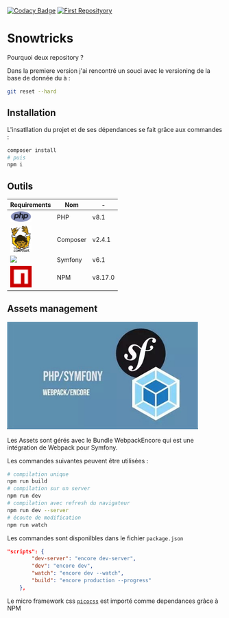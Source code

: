 [![Codacy Badge](https://app.codacy.com/project/badge/Grade/93f95b3c1ec743c98f2da2afbb245c04)](https://www.codacy.com?utm_source=gitlab.com&utm_medium=referral&utm_content=ron2cuba/snowtricks&utm_campaign=Badge_Grade)
[![First Reposityory](https://img.shields.io/badge/First%20repository-1abc9c.svg)](https://gitlab.com/ron2cuba/p6_snowtricks)

# Snowtricks

Pourquoi deux repository ?

Dans la premiere version j'ai rencontré un souci avec le versioning de la base
de donnée du à :

```bash
git reset --hard
```
## Installation
L'insatllation du projet et de ses dépendances se fait grâce aux commandes :

```bash
composer install
# puis
npm i
```

## Outils

Requirements | Nom | - |
 --- | --- | --- |
<img src="./md/php.png" width="50"> | PHP | v8.1
<img src="./md/composer.png" width="50">| Composer | v2.4.1
<img src="./md/symfony.ico" width="50">| Symfony | v6.1
<img src="./md/npm.png" width="50">| NPM | v8.17.0

## Assets management

<img src="./md/webpack-encore.jpg" height="250px">

Les Assets sont gérés avec le Bundle WebpackEncore qui est une intégration de
Webpack pour Symfony.

Les commandes suivantes peuvent être utilisées :
```bash
# compilation unique
npm run build
# compilation sur un server
npm run dev
# compilation avec refresh du navigateur
npm run dev --server
# écoute de modification
npm run watch
```

Les commandes sont disponilbles dans le fichier `package.json`
```json
"scripts": {
        "dev-server": "encore dev-server",
        "dev": "encore dev",
        "watch": "encore dev --watch",
        "build": "encore production --progress"
    },
```

Le micro framework css [`picocss`](https://picocss.com/) est importé comme
dependances grâce à NPM
